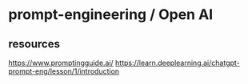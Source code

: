 # prompt-engineering / Open AI 

## resources 
https://www.promptingguide.ai/
https://learn.deeplearning.ai/chatgpt-prompt-eng/lesson/1/introduction
